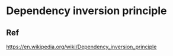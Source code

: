 # Dependency inversion principle
## Ref
https://en.wikipedia.org/wiki/Dependency_inversion_principle
